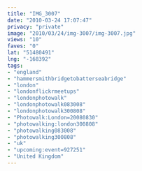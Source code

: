 ```yaml
---
title: "IMG_3007"
date: "2010-03-24 17:07:47"
privacy: "private"
image: "2010/03/24/img-3007/img-3007.jpg"
views: "10"
faves: "0"
lat: "51480491"
lng: "-168392"
tags:
- "england"
- "hammersmithbridgetobatterseabridge"
- "london"
- "londonflickrmeetups"
- "londonphotowalk"
- "londonphotowalk083008"
- "londonphotowalk300808"
- "Photowalk:London=20080830"
- "photowalking:london300808"
- "photowalking083008"
- "photowalking300808"
- "uk"
- "upcoming:event=927251"
- "United Kingdom"
---
```


